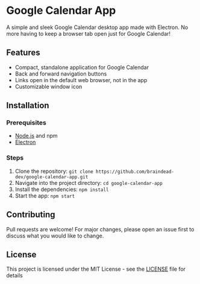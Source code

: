 # Google Calendar App

A simple and sleek Google Calendar desktop app made with Electron. No more having to keep a browser tab open just for Google Calendar!

## Features

- Compact, standalone application for Google Calendar
- Back and forward navigation buttons
- Links open in the default web browser, not in the app
- Customizable window icon

## Installation

### Prerequisites
- [Node.js](https://nodejs.org) and npm
- [Electron](https://www.electronjs.org/)

### Steps

1. Clone the repository: `git clone https://github.com/braindead-dev/google-calendar-app.git`
2. Navigate into the project directory: `cd google-calendar-app`
3. Install the dependencies: `npm install`
4. Start the app: `npm start`

## Contributing

Pull requests are welcome! For major changes, please open an issue first to discuss what you would like to change.

## License

This project is licensed under the MIT License - see the [LICENSE](LICENSE) file for details

